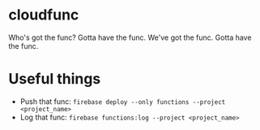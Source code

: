 # cloudfunc
Who's got the func? Gotta have the func. We've got the func. Gotta have the func.


# Useful things 

* Push that func: `firebase deploy --only functions --project <project_name>`
* Log that func: `firebase functions:log --project <project_name>`
